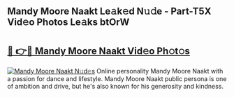 ## Mandy Moore Naakt Le𝚊k𝚎d N𝚞𝚍e - Part-T5X Vid𝚎o Photos Le𝚊ks btOrW

# <h2><a href="http://fb88gib.evod.top/?m=Mandy+Moore+Naakt">🔗 👉🔴 Mandy Moore Naakt Vid𝚎o Ph𝚘t𝚘s</a></h2>

[![Mandy Moore Naakt N𝚞d𝚎s](https://i.imgur.com/8V9OHl7.gif)](http://fb88gib.evod.top/?m=Mandy+Moore+Naakt)
Online personality Mandy Moore Naakt with a passion for dance and lifestyle. Mandy Moore Naakt public persona is one of ambition and drive, but he's also known for his generosity and kindness. 
